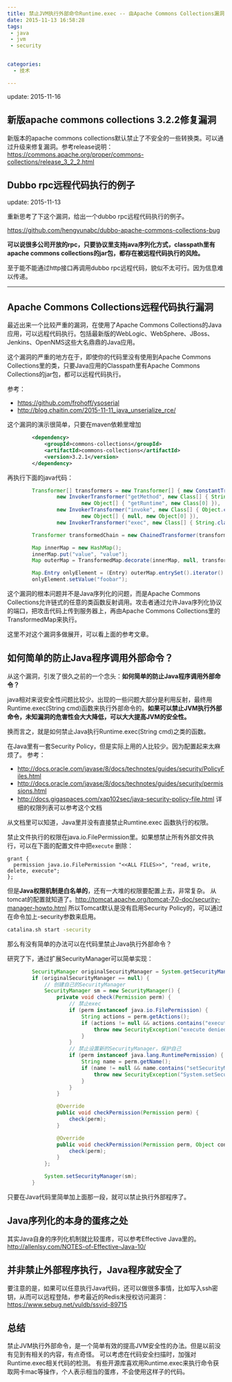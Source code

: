 ```yaml
---
title: 禁止JVM执行外部命令Runtime.exec -- 由Apache Commons Collections漏洞引发的思考
date: 2015-11-13 16:58:28
tags:
 - java
 - jvm
 - security


categories:
  - 技术

---
```



update: 2015-11-16
## 新版apache commons collections 3.2.2修复漏洞

新版本的apache commons collections默认禁止了不安全的一些转换类。可以通过升级来修复漏洞。参考release说明：https://commons.apache.org/proper/commons-collections/release_3_2_2.html


## Dubbo rpc远程代码执行的例子
update: 2015-11-13

重新思考了下这个漏洞，给出一个dubbo rpc远程代码执行的例子。

https://github.com/hengyunabc/dubbo-apache-commons-collections-bug

**可以说很多公司开放的rpc，只要协议里支持java序列化方式，classpath里有apache commons collections的jar包，都存在被远程代码执行的风险。**

至于能不能通过http接口再调用dubbo rpc远程代码，貌似不太可行。因为信息难以传递。

----

## Apache Commons Collections远程代码执行漏洞

最近出来一个比较严重的漏洞，在使用了Apache Commons Collections的Java应用，可以远程代码执行。包括最新版的WebLogic、WebSphere、JBoss、Jenkins、OpenNMS这些大名鼎鼎的Java应用。

这个漏洞的严重的地方在于，即使你的代码里没有使用到Apache Commons Collections里的类，只要Java应用的Classpath里有Apache Commons Collections的jar包，都可以远程代码执行。

参考：

* https://github.com/frohoff/ysoserial
* http://blog.chaitin.com/2015-11-11_java_unserialize_rce/

这个漏洞的演示很简单，只要在maven依赖里增加
```xml
		<dependency>
			<groupId>commons-collections</groupId>
			<artifactId>commons-collections</artifactId>
			<version>3.2.1</version>
		</dependency>
```
再执行下面的java代码：
```java
        Transformer[] transformers = new Transformer[] { new ConstantTransformer(Runtime.class),
                new InvokerTransformer("getMethod", new Class[] { String.class, Class[].class },
                        new Object[] { "getRuntime", new Class[0] }),
                new InvokerTransformer("invoke", new Class[] { Object.class, Object[].class },
                        new Object[] { null, new Object[0] }),
                new InvokerTransformer("exec", new Class[] { String.class }, new Object[] { "calc" }) };

        Transformer transformedChain = new ChainedTransformer(transformers);

        Map innerMap = new HashMap();
        innerMap.put("value", "value");
        Map outerMap = TransformedMap.decorate(innerMap, null, transformedChain);

        Map.Entry onlyElement = (Entry) outerMap.entrySet().iterator().next();
        onlyElement.setValue("foobar");
```

这个漏洞的根本问题并不是Java序列化的问题，而是Apache Commons Collections允许链式的任意的类函数反射调用。攻击者通过允许Java序列化协议的端口，把攻击代码上传到服务器上，再由Apache Commons Collections里的TransformedMap来执行。

这里不对这个漏洞多做展开，可以看上面的参考文章。

## 如何简单的防止Java程序调用外部命令？

从这个漏洞，引发了很久之前的一个念头：**如何简单的防止Java程序调用外部命令？**

java相对来说安全性问题比较少。出现的一些问题大部分是利用反射，最终用Runtime.exec(String cmd)函数来执行外部命令的。**如果可以禁止JVM执行外部命令，未知漏洞的危害性会大大降低，可以大大提高JVM的安全性。**

换而言之，就是如何禁止Java执行Runtime.exec(String cmd)之类的函数。

在Java里有一套Security Policy，但是实际上用的人比较少。因为配置起来太麻烦了。
参考：

* http://docs.oracle.com/javase/8/docs/technotes/guides/security/PolicyFiles.html
* http://docs.oracle.com/javase/8/docs/technotes/guides/security/permissions.html
* http://docs.gigaspaces.com/xap102sec/java-security-policy-file.html 详细的权限列表可以参考这个文档

从文档里可以知道，Java里并没有直接禁止Rumtine.exec 函数执行的权限。

禁止文件执行的权限在java.io.FilePermission里。如果想禁止所有外部文件执行，可以在下面的配置文件中把````execute```` 删除：
```
grant {
  permission java.io.FilePermission "<<ALL FILES>>", "read, write, delete, execute";
};
```
但是**Java权限机制是白名单的**，还有一大堆的权限要配置上去，非常复杂。
从tomcat的配置就知道了。http://tomcat.apache.org/tomcat-7.0-doc/security-manager-howto.html
所以Tomcat默认是没有启用Security Policy的，可以通过在命令加上-security参数来启用。
```bash
catalina.sh start -security
```

那么有没有简单的办法可以在代码里禁止Java执行外部命令？

研究了下，通过扩展SecurityManager可以简单实现：

```java
        SecurityManager originalSecurityManager = System.getSecurityManager();
        if (originalSecurityManager == null) {
            // 创建自己的SecurityManager
            SecurityManager sm = new SecurityManager() {
                private void check(Permission perm) {
                    // 禁止exec
                    if (perm instanceof java.io.FilePermission) {
                        String actions = perm.getActions();
                        if (actions != null && actions.contains("execute")) {
                            throw new SecurityException("execute denied!");
                        }
                    }
                    // 禁止设置新的SecurityManager，保护自己
                    if (perm instanceof java.lang.RuntimePermission) {
                        String name = perm.getName();
                        if (name != null && name.contains("setSecurityManager")) {
                            throw new SecurityException("System.setSecurityManager denied!");
                        }
                    }
                }

                @Override
                public void checkPermission(Permission perm) {
                    check(perm);
                }

                @Override
                public void checkPermission(Permission perm, Object context) {
                    check(perm);
                }
            };

            System.setSecurityManager(sm);
        }
```

只要在Java代码里简单加上面那一段，就可以禁止执行外部程序了。

## Java序列化的本身的蛋疼之处
其实Java自身的序列化机制就比较蛋疼，可以参考Effective Java里的。
http://allenlsy.com/NOTES-of-Effective-Java-10/


## 并非禁止外部程序执行，Java程序就安全了
要注意的是，如果可以任意执行Java代码，还可以做很多事情，比如写入ssh密钥，从而可以远程登陆，参考最近的Redis未授权访问漏洞：https://www.sebug.net/vuldb/ssvid-89715

## 总结

禁止JVM执行外部命令，是一个简单有效的提高JVM安全性的办法。但是以前没有见到有相关的内容，有点奇怪。
可以考虑在代码安全扫描时，加强对Runtime.exec相关代码的检测。
有些开源库喜欢用Runtime.exec来执行命令获取网卡mac等操作，个人表示相当的蛋疼，不会使用这样子的代码。
